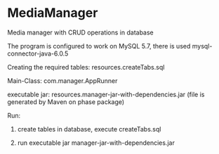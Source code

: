 # MediaManager
Media manager with CRUD operations in database

The program is configured to work on MySQL 5.7, 
there is used mysql-connector-java-6.0.5

Creating the required tables: resources.createTabs.sql

Main-Class: com.manager.AppRunner

executable jar: resources.manager-jar-with-dependencies.jar (file is generated by Maven on phase package)

Run:

1. create tables in database, execute createTabs.sql

2. run executable jar  manager-jar-with-dependencies.jar
